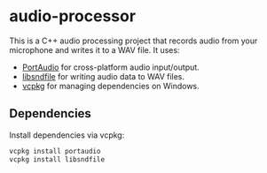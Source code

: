 # audio-processor

This is a C++ audio processing project that records audio from your microphone and writes it to a WAV file. It uses:

- [PortAudio](http://www.portaudio.com/) for cross-platform audio input/output.
- [libsndfile](https://github.com/libsndfile/libsndfile) for writing audio data to WAV files.
- [vcpkg](https://github.com/microsoft/vcpkg) for managing dependencies on Windows.

## Dependencies
Install dependencies via vcpkg:

```cmd
vcpkg install portaudio
vcpkg install libsndfile